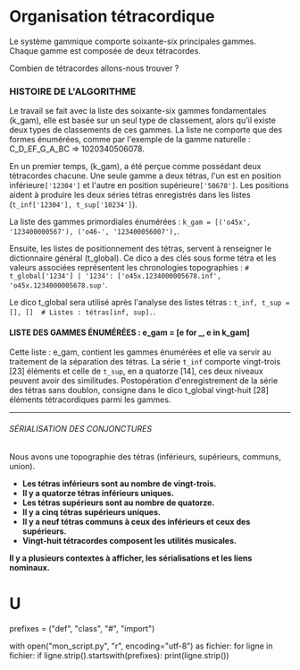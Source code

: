 # Organisation tétracordique

Le système gammique comporte soixante-six principales gammes. <br>
Chaque gamme est composée de deux tétracordes. <br>

Combien de tétracordes allons-nous trouver  ?

### HISTOIRE DE L'ALGORITHME    

Le travail se fait avec la liste des soixante-six gammes fondamentales (k_gam), elle est basée sur un seul type de 
classement, alors qu'il existe deux types de classements de ces gammes. La liste ne comporte que des formes énumérées,
comme par l'exemple de la gamme naturelle : C_D_EF_G_A_BC ⇒ 1020340506078.

En un premier temps, (k_gam), a été perçue comme possédant deux tétracordes chacune. Une seule gamme a deux tétras,
l'un est en position inférieure`['12304']` et l'autre en position supérieure`['50678']`. Les positions aident à 
produire les deux séries tétras enregistrés dans les listes (`t_inf['12304'], t_sup['10234']`).

La liste des gammes primordiales énumérées : `k_gam = [('o45x', '123400000567'), ('o46-', '123400056007'),`.

Ensuite, les listes de positionnement des tétras, servent à renseigner le dictionnaire général (t_global). Ce dico 
a des clés sous forme tétra et les valeurs associées représentent les chronologies topographies :
`# t_global['1234'] | '1234': ['o45x.1234000005678.inf', 'o45x.1234000005678.sup'`.

Le dico t_global sera utilisé après l'analyse des listes tétras : `t_inf, t_sup = [], []  # Listes : tétras[inf, sup].`.

#### LISTE DES GAMMES ÉNUMÉRÉES : e_gam = [e for _, e in k_gam]
Cette liste : e_gam, contient les gammes énumérées et elle va servir au traitement de la séparation des tétras.
La série `t_inf` comporte vingt-trois [23] éléments et celle de `t_sup`, en a quatorze [14], ces deux niveaux peuvent 
avoir des similitudes. Postopération d'enregistrement de la série des tétras sans doublon, consigne dans le dico t_global
vingt-huit [28] éléments tétracordiques parmi les gammes. <br>
_________________________________________________________
###### SÉRIALISATION DES CONJONCTURES
Nous avons une topographie des tétras (inférieurs, supérieurs, communs, union).

* **Les tétras inférieurs sont au nombre de vingt-trois.**
* **Il y a quatorze tétras inférieurs uniques.**
* **Les tétras supérieurs sont au nombre de quatorze.**
* **Il y a cinq tétras supérieurs uniques.**
* **Il y a neuf tétras communs à ceux des inférieurs et ceux des supérieurs.**
* **Vingt-huit tétracordes composent les utilités musicales.**

**Il y a plusieurs contextes à afficher, les sérialisations et les liens nominaux.** <br>


# U
prefixes = ("def", "class", "#", "import")

with open("mon_script.py", "r", encoding="utf-8") as fichier:
    for ligne in fichier:
        if ligne.strip().startswith(prefixes):
            print(ligne.strip())
